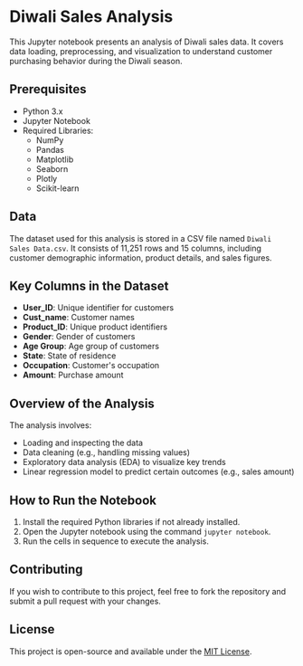 <!DOCTYPE html>
<html lang="en">
<head>
    <meta charset="UTF-8">
    <meta name="viewport" content="width=device-width, initial-scale=1.0">
    <title>Diwali Sales Analysis - README</title>
</head>
<body>
    <h1>Diwali Sales Analysis</h1>
    <p>This Jupyter notebook presents an analysis of Diwali sales data. It covers data loading, preprocessing, and visualization to understand customer purchasing behavior during the Diwali season.</p>
    
  <h2>Prerequisites</h2>
    <ul>
        <li>Python 3.x</li>
        <li>Jupyter Notebook</li>
        <li>Required Libraries:
            <ul>
                <li>NumPy</li>
                <li>Pandas</li>
                <li>Matplotlib</li>
                <li>Seaborn</li>
                <li>Plotly</li>
                <li>Scikit-learn</li>
            </ul>
        </li>
    </ul>

  <h2>Data</h2>
    <p>The dataset used for this analysis is stored in a CSV file named <code>Diwali Sales Data.csv</code>. It consists of 11,251 rows and 15 columns, including customer demographic information, product details, and sales figures.</p>

  <h2>Key Columns in the Dataset</h2>
  <ul>
        <li><strong>User_ID</strong>: Unique identifier for customers</li>
        <li><strong>Cust_name</strong>: Customer names</li>
        <li><strong>Product_ID</strong>: Unique product identifiers</li>
        <li><strong>Gender</strong>: Gender of customers</li>
        <li><strong>Age Group</strong>: Age group of customers</li>
        <li><strong>State</strong>: State of residence</li>
        <li><strong>Occupation</strong>: Customer's occupation</li>
        <li><strong>Amount</strong>: Purchase amount</li>
        <!-- Add more columns as needed -->
    </ul>

   <h2>Overview of the Analysis</h2>
    <p>The analysis involves:</p>
  <ul>
        <li>Loading and inspecting the data</li>
        <li>Data cleaning (e.g., handling missing values)</li>
        <li>Exploratory data analysis (EDA) to visualize key trends</li>
        <li>Linear regression model to predict certain outcomes (e.g., sales amount)</li>
    </ul>

  <h2>How to Run the Notebook</h2>
    <ol>
        <li>Install the required Python libraries if not already installed.</li>
        <li>Open the Jupyter notebook using the command <code>jupyter notebook</code>.</li>
        <li>Run the cells in sequence to execute the analysis.</li>
    </ol>

  <h2>Contributing</h2>
    <p>If you wish to contribute to this project, feel free to fork the repository and submit a pull request with your changes.</p>

   <h2>License</h2>
    <p>This project is open-source and available under the <a href="#">MIT License</a>.</p>
</body>
</html>
